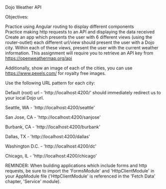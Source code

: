 Dojo Weather API

Objectives:

Practice using Angular routing to display different components  
Practice making http requests to an API and displaying the data received  
Create an app which presents the user with 6 different views (using the router-outlet) each different url/view should present the user with a Dojo city. Within each of these views, present the user with the current weather information. This assignment will require you to retrieve an API key from https://openweathermap.org/api  

Additionally, show an image of each of the cities, you can use https://www.pexels.com/ for royalty free images.  

Use the following URL pattern for each city:  

Default (root) url - 'http://localhost:4200/' should immediately redirect us to your local Dojo url.  

Seattle, WA - 'http://localhost:4200/seattle'  

San Jose, CA - 'http://localhost:4200/sanjose'  

Burbank, CA - 'http://localhost:4200/burbank'  

Dallas, TX - 'http://localhost:4200/dallas'  

Washington D.C. - 'http://localhost:4200/dc'  

Chicago, IL - 'http://localhost:4200/chicago'  

REMINDER: When building applications which include forms and http requests, be sure to import the 'FormsModule' and 'HttpClientModule' in your AppModule file ('HttpClientModule' is referenced in the 'Fetch Data' chapter, 'Service' module).  
